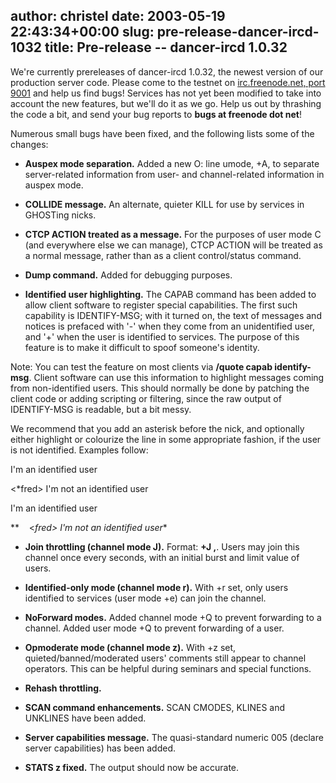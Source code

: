 author: christel
date: 2003-05-19 22:43:34+00:00
slug: pre-release-dancer-ircd-1032
title: Pre-release -- dancer-ircd 1.0.32
---

We're currently prereleases of dancer-ircd 1.0.32, the newest version of our production server code. Please come to the testnet on  [irc.freenode.net, port 9001](irc://irc.freenode.net:9001/)  and help us find bugs!  Services has not yet been modified to take into account the new features, but we'll do it as we go.  Help us out by thrashing the code a bit, and send your bug reports to **bugs at freenode dot net**!



Numerous small bugs have been fixed, and the following lists some of the changes:





	
  * **Auspex mode separation.** Added a new O: line umode, +A, to separate server-related information from user- and channel-related information in auspex mode.


	
  * **COLLIDE message.** An alternate, quieter KILL for use by services in GHOSTing nicks.


	
  * **CTCP ACTION treated as a message.** For the purposes of user mode C (and everywhere else we can manage), CTCP ACTION will be treated as a normal message, rather than as a client control/status command.


	
  * **Dump command.** Added for debugging purposes.


	
  * **Identified user highlighting.** The CAPAB command has been added to allow client software to register special capabilities.  The first such capability is IDENTIFY-MSG; with it turned on, the text of messages and notices is prefaced with '-' when they come from an unidentified user, and '+' when the user is identified to services.  The purpose of this feature is to make it difficult to spoof someone's identity.



Note:  You can test the feature on most clients via **/quote capab identify-msg**.  Client software can use this information to highlight messages coming from non-identified users. This should normally be done by patching the client code or adding scripting or filtering, since the raw output of IDENTIFY-MSG is readable, but a bit messy.



We recommend that you add an asterisk before the nick, and optionally either highlight or colourize the line in some appropriate fashion, if the user is not identified.  Examples follow:



<fred> I'm an identified user

<*fred> I'm not an identified user



<fred> I'm an identified user

**    <*fred> I'm not an identified user**


	
  * **Join throttling (channel mode J).** Format:  **+J <frequency>,<limit>**.  Users may join this channel once every <frequency> seconds, with an initial burst and limit value of <limit> users.


	
  * **Identified-only mode (channel mode r).** With +r set, only users identified to services (user mode +e) can join the channel.


	
  * **NoForward modes.** Added channel mode +Q to prevent forwarding to a channel.  Added user mode +Q to prevent forwarding of a user.


	
  * **Opmoderate mode (channel mode z).** With +z set, quieted/banned/moderated users' comments still appear to channel operators.  This can be helpful during seminars and special functions.


	
  * **Rehash throttling.**


	
  * **SCAN command enhancements.** SCAN CMODES, KLINES and UNKLINES have been added.


	
  * **Server capabilities message.** The quasi-standard numeric 005 (declare server capabilities) has been added.


	
  * **STATS z fixed.** The output should now be accurate.



